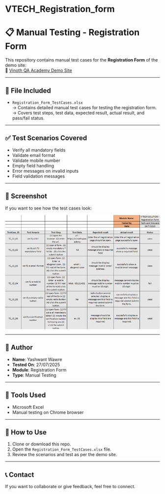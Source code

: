 # VTECH_Registration_form
# 📋 Manual Testing - Registration Form

This repository contains manual test cases for the **Registration Form** of the demo site:  
🔗 [Vinoth QA Academy Demo Site](https://vinothqaacademy.com/demo-site/)

---

## 📁 File Included

- `Registration_Form_TestCases.xlsx`  
  → Contains detailed manual test cases for testing the registration form.  
  → Covers test steps, test data, expected result, actual result, and pass/fail status.

---

## ✅ Test Scenarios Covered

- Verify all mandatory fields
- Validate email format
- Validate mobile number
- Empty field handling
- Error messages on invalid inputs
- Field validation messages

---

## 📸 Screenshot 

If you want to see how the test cases look:

![Test case preview](/Registration_test_case.png)

---

## 📌 Author

- **Name**: Yashwant Wawre  
- **Tested On**: 27/07/2025  
- **Module**: Registration Form  
- **Type**: Manual Testing  

---

## 🧪 Tools Used

- Microsoft Excel  
- Manual testing on Chrome browser

---

## 🚀 How to Use

1. Clone or download this repo.
2. Open the `Registration_Form_TestCases.xlsx` file.
3. Review the scenarios and test as per the demo site.

---

## 📞 Contact

If you want to collaborate or give feedback, feel free to connect.
